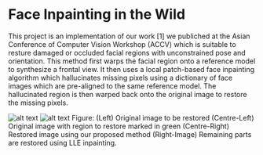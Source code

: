 # Face Inpainting in the Wild

This project is an implementation of our work [1] we publiched at the Asian Conference of Computer Vision
Workshop (ACCV) which is suitable to resture damaged or occluded facial regions with unconstrained pose and
orientation. This method first warps the facial region onto a reference model to synthesize a frontal view.
It then uses a local patch-based face inpainting algorithm which hallucinates missing pixels using a dictionary
of face images which are pre-aligned to the same reference model. The hallucinated region is then warped back
onto the original image to restore the missing pixels.

![alt text](https://www.um.edu.mt/__data/assets/image/0003/289434/inpaint1.png)
![alt text](https://www.um.edu.mt/__data/assets/image/0004/289435/inpaint2.png)
Figure: (Left) Original image to be restored (Centre-Left) Original image with region to restore marked in green
(Centre-Right) Restored image using our proposed method (Right-Image) Remaining parts are restored using LLE inpainting.
